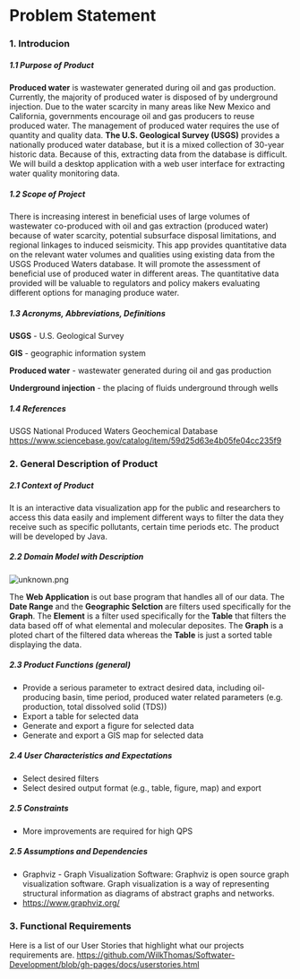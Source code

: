 # Problem Statement
### 1. Introducion
##### 1.1 Purpose of Product
**Produced water** is wastewater generated during oil and gas production. Currently, the majority of produced water is disposed of by underground injection. Due to the water scarcity in many areas like New Mexico and California, governments encourage oil and gas producers to reuse produced water. The management of produced water requires the use of quantity and quality data. **The U.S. Geological Survey (USGS)** provides a nationally produced water database, but it is a mixed collection of 30-year historic data. Because of this, extracting data from the database is difficult. We will build a desktop application with a web user interface for extracting water quality monitoring data.

##### 1.2 Scope of Project
There is increasing interest in beneficial uses of large volumes of wastewater co-produced with oil and gas extraction (produced water) because of water scarcity, potential subsurface disposal limitations, and regional linkages to induced seismicity. This app provides quantitative data on the relevant water volumes and qualities using existing data from the USGS Produced Waters database. It will promote the assessment of beneficial use of produced water in different areas. The quantitative data provided will be valuable to regulators and policy makers evaluating different options for managing produce water.

##### 1.3 Acronyms, Abbreviations, Definitions
**USGS** - U.S. Geological Survey

**GIS** - geographic information system

**Produced water** - wastewater generated during oil and gas production

**Underground injection** - the placing of fluids underground through wells

##### 1.4 References
USGS National Produced Waters Geochemical Database
https://www.sciencebase.gov/catalog/item/59d25d63e4b05fe04cc235f9

### 2. General Description of Product
##### 2.1 Context of Product
It is an interactive data visualization app for the public and researchers to access this data easily and implement different ways to filter the data they receive such as specific pollutants, certain time periods etc. The product will be developed by Java.

##### 2.2 Domain Model with Description
![unknown.png](https://cdn.discordapp.com/attachments/750087437182828619/770112332285214720/unknown.png)

The **Web Application** is out base program that handles all of our data. The **Date Range** and the **Geographic Selction** are filters used specifically for the **Graph**. The **Element** is a filter used specifically for the **Table** that filters the data based off of what elemental and molecular deposites. The **Graph** is a ploted chart of the filtered data whereas the **Table** is just a sorted table displaying the data.

##### 2.3 Product Functions (general)
* Provide a serious parameter to extract desired data, including oil-producing basin, time period, produced water related parameters (e.g. production, total dissolved solid (TDS))
* Export a table for selected data
* Generate and export a figure for selected data
* Generate and export a GIS map for selected data

##### 2.4 User Characteristics and Expectations
* Select desired filters
* Select desired output format (e.g., table, figure, map) and export

##### 2.5 Constraints
* More improvements are required for high QPS

##### 2.5 Assumptions and Dependencies
*	Graphviz - Graph Visualization Software: Graphviz is open source graph visualization software. Graph visualization is a way of representing structural information as diagrams of abstract graphs and networks. 
*	https://www.graphviz.org/

### 3. Functional Requirements
Here is a list of our User Stories that highlight what our projects requirements are. https://github.com/WilkThomas/Softwater-Development/blob/gh-pages/docs/userstories.html








